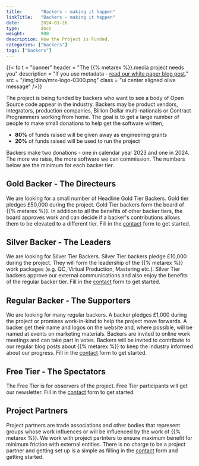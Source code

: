 ```yaml
---
title:       "Backers - making it happen"
linkTitle:   "Backers - making it happen"
date:        2024-03-26
type:        docs
weight:      900
description: How the Project is Funded.
categories: ["backers"]
tags: ["backers"]
---
```


{{< fo t = "banner"
    header = "The {{% metarex %}}.media project needs you"
    description = "If you use metadata - [read our white paper blog post](/blog/2024/03/21/2024-03-25-white-paper-blog/)."
    src = "/img/dino/mrx-logo-0300.png"
    class = "ui center aligned olive message"
/>}}

The project is being funded by backers who want to see a body of Open Source
code appear in the industry. Backers may be product vendors, integrators,
production companies, Billion Dollar multi-nationals or Contract Programmers
working from home. The goal is to get a large number of people to make small
donations to help get the software written,

* **80%** of funds raised will be given away as engineering grants
* **20%** of funds raised will be used to run the project

Backers make two donations - one in calendar year 2023 and one in 2024. The
more we raise, the more software we can commission. The numbers below are the
minimum for each backer tier.

<a id="gold"></a>

## Gold Backer - The Directeurs

We are looking for a small number of Headline Gold Tier Backers. Gold tier
pledges £50,000 during the project. Gold Tier backers form the board of {{%
metarex %}}. In addition to all the benefits of other backer tiers, the board
approves work and can decide if a backer's contributions allows them to be
elevated to a different tier. Fill in the [contact] form to get started.

<a id="silver"></a>

## Silver Backer - The Leaders

We are looking for Silver Tier Backers. Silver Tier backers pledge £10,000
during the project. They will form the leadership of the {{% metarex %}} work
packages (e.g. QC, Virtual Production, Mastering etc.). Silver Tier backers
approve our external communications and also enjoy the benefits of the regular
backer tier. Fill in the [contact] form to get started.

<a id="regular"></a>

## Regular Backer - The Supporters

We are looking for many regular backers. A backer pledges £1,000 during the
project or promises work-in-kind to help the project move forwards. A backer
get their name and logos on the website and, where possible, will be named at
events on marketing materials. Backers are invited to online work meetings and
can take part in votes. Backers will be invited to contribute to our regular
blog posts about {{% metarex %}} to keep the industry informed about our
progress. Fill in the [contact] form to get started.

<a id="free"></a>

## Free Tier - The Spectators

The Free Tier is for observers of the project. Free Tier participants will get
our newsletter. Fill in the [contact] form to get started.

<a id="partner"></a>

## Project Partners

Project partners are trade associations and other bodies that represent groups
whose work influences or will be influenced by the work of {{% metarex %}}. We
work with project partnters to ensure maximum benefit for minimum friction with
external entities. There is no charge to be a project partner and getting set up
is a simple as filling in the [contact] form and getting started.

[contact]:      /contact
